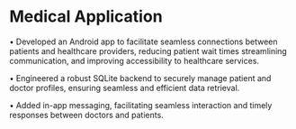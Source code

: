 <h1>Medical Application</h1>

<p>• Developed an Android app to facilitate seamless connections between patients and healthcare providers, reducing
patient wait times streamlining communication, and improving accessibility to healthcare services.

• Engineered a robust SQLite backend to securely manage patient and doctor profiles, ensuring seamless and efficient
data retrieval.

• Added in-app messaging, facilitating seamless interaction and timely responses between doctors and patients.
</p>
